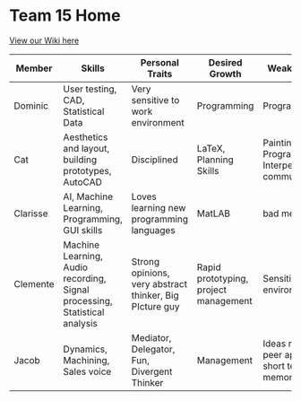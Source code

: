# Team 15 Home

[View our Wiki here
](https://github.com/StanfordCS194/win2023-team15/wiki)


Member | Skills | Personal Traits | Desired Growth | Weaknesses
--- | --- | --- | --- | ---
Dominic | User testing, CAD, Statistical Data | Very sensitive to work environment | Programming | Programming
Cat | Aesthetics and layout, building prototypes, AutoCAD | Disciplined | LaTeX, Planning Skills | Painting, Programming, Interpersonal communication
Clarisse | AI, Machine Learning, Programming, GUI skills | Loves learning new programming languages | MatLAB | bad memory
Clemente | Machine Learning, Audio recording, Signal processing, Statistical analysis | Strong opinions, very abstract thinker, Big PIcture guy | Rapid prototyping, project management | Sensitive to environments
Jacob | Dynamics, Machining, Sales voice | Mediator, Delegator, Fun, Divergent Thinker | Management | Ideas require peer approval, short term memory
